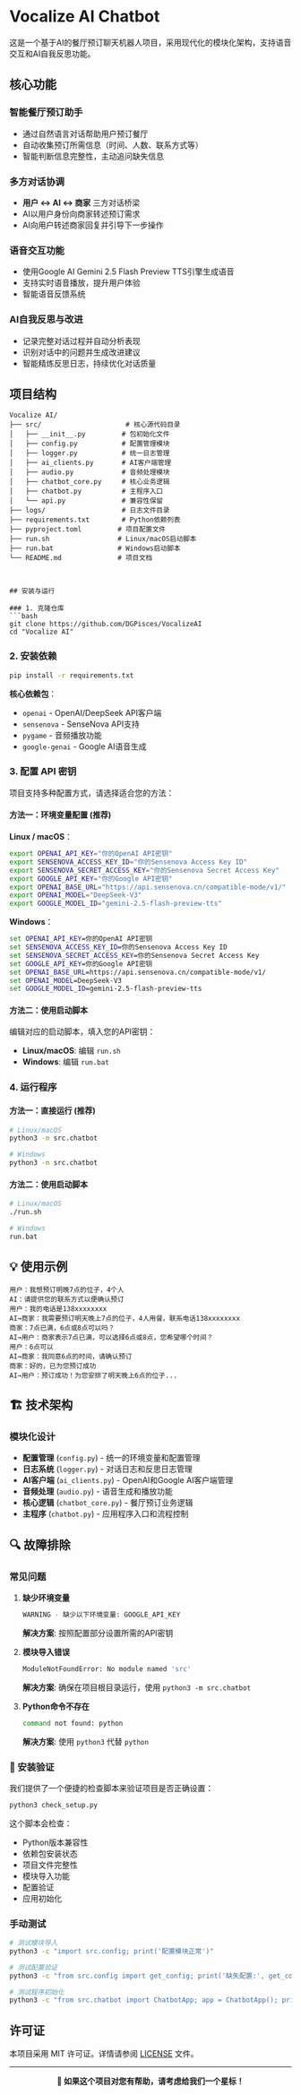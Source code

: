 # Vocalize AI Chatbot

这是一个基于AI的餐厅预订聊天机器人项目，采用现代化的模块化架构，支持语音交互和AI自我反思功能。

## 核心功能

### 智能餐厅预订助手
- 通过自然语言对话帮助用户预订餐厅
- 自动收集预订所需信息（时间、人数、联系方式等）
- 智能判断信息完整性，主动追问缺失信息

### 多方对话协调
- **用户 ↔ AI ↔ 商家** 三方对话桥梁
- AI以用户身份向商家转述预订需求
- AI向用户转述商家回复并引导下一步操作

### 语音交互功能
- 使用Google AI Gemini 2.5 Flash Preview TTS引擎生成语音
- 支持实时语音播放，提升用户体验
- 智能语音反馈系统

### AI自我反思与改进
- 记录完整对话过程并自动分析表现
- 识别对话中的问题并生成改进建议
- 智能精炼反思日志，持续优化对话质量

## 项目结构

```
Vocalize AI/
├── src/                     # 核心源代码目录
│   ├── __init__.py         # 包初始化文件
│   ├── config.py           # 配置管理模块 
│   ├── logger.py           # 统一日志管理 
│   ├── ai_clients.py       # AI客户端管理 
│   ├── audio.py            # 音频处理模块 
│   ├── chatbot_core.py     # 核心业务逻辑 
│   ├── chatbot.py          # 主程序入口 
│   └── api.py              # 兼容性保留 
├── logs/                   # 日志文件目录
├── requirements.txt        # Python依赖列表
├── pyproject.toml         # 项目配置文件 
├── run.sh                 # Linux/macOS启动脚本
├── run.bat                # Windows启动脚本
└── README.md              # 项目文档



## 安装与运行

### 1. 克隆仓库
```bash
git clone https://github.com/DGPisces/VocalizeAI
cd "Vocalize AI"
```

### 2. 安装依赖
```bash
pip install -r requirements.txt
```

**核心依赖包**：
- `openai` - OpenAI/DeepSeek API客户端
- `sensenova` - SenseNova API支持
- `pygame` - 音频播放功能
- `google-genai` - Google AI语音生成

### 3. 配置 API 密钥

项目支持多种配置方式，请选择适合您的方法：

#### 方法一：环境变量配置 (推荐)

**Linux / macOS**：
```bash
export OPENAI_API_KEY="你的OpenAI API密钥"
export SENSENOVA_ACCESS_KEY_ID="你的Sensenova Access Key ID"  
export SENSENOVA_SECRET_ACCESS_KEY="你的Sensenova Secret Access Key"
export GOOGLE_API_KEY="你的Google API密钥"
export OPENAI_BASE_URL="https://api.sensenova.cn/compatible-mode/v1/"
export OPENAI_MODEL="DeepSeek-V3"
export GOOGLE_MODEL_ID="gemini-2.5-flash-preview-tts"
```

**Windows**：
```cmd
set OPENAI_API_KEY=你的OpenAI API密钥
set SENSENOVA_ACCESS_KEY_ID=你的Sensenova Access Key ID
set SENSENOVA_SECRET_ACCESS_KEY=你的Sensenova Secret Access Key  
set GOOGLE_API_KEY=你的Google API密钥
set OPENAI_BASE_URL=https://api.sensenova.cn/compatible-mode/v1/
set OPENAI_MODEL=DeepSeek-V3
set GOOGLE_MODEL_ID=gemini-2.5-flash-preview-tts
```

#### 方法二：使用启动脚本

编辑对应的启动脚本，填入您的API密钥：
- **Linux/macOS**: 编辑 `run.sh`
- **Windows**: 编辑 `run.bat`

### 4. 运行程序

#### 方法一：直接运行 (推荐)
```bash
# Linux/macOS
python3 -m src.chatbot

# Windows  
python3 -m src.chatbot
```

#### 方法二：使用启动脚本
```bash
# Linux/macOS
./run.sh

# Windows
run.bat
```

## 💡 使用示例

```
用户：我想预订明晚7点的位子，4个人
AI：请提供您的联系方式以便确认预订
用户：我的电话是138xxxxxxxx  
AI→商家：我需要预订明天晚上7点的位子，4人用餐，联系电话138xxxxxxxx
商家：7点已满，6点或8点可以吗？
AI→用户：商家表示7点已满，可以选择6点或8点，您希望哪个时间？
用户：6点可以
AI→商家：我同意6点的时间，请确认预订
商家：好的，已为您预订成功  
AI→用户：预订成功！为您安排了明天晚上6点的位子...
```

## 🏗️ 技术架构

### 模块化设计
- **配置管理** (`config.py`) - 统一的环境变量和配置管理
- **日志系统** (`logger.py`) - 对话日志和反思日志管理
- **AI客户端** (`ai_clients.py`) - OpenAI和Google AI客户端管理
- **音频处理** (`audio.py`) - 语音生成和播放功能
- **核心逻辑** (`chatbot_core.py`) - 餐厅预订业务逻辑
- **主程序** (`chatbot.py`) - 应用程序入口和流程控制

## 🔍 故障排除

### 常见问题

1. **缺少环境变量**
   ```bash
   WARNING - 缺少以下环境变量: GOOGLE_API_KEY
   ```
   **解决方案**: 按照配置部分设置所需的API密钥

2. **模块导入错误**
   ```bash
   ModuleNotFoundError: No module named 'src'
   ```
   **解决方案**: 确保在项目根目录运行，使用 `python3 -m src.chatbot`

3. **Python命令不存在**
   ```bash
   command not found: python
   ```
   **解决方案**: 使用 `python3` 代替 `python`

### 🔧 安装验证

我们提供了一个便捷的检查脚本来验证项目是否正确设置：

```bash
python3 check_setup.py
```

这个脚本会检查：
- Python版本兼容性
- 依赖包安装状态
- 项目文件完整性
- 模块导入功能
- 配置验证
- 应用初始化

### 手动测试
```bash
# 测试模块导入
python3 -c "import src.config; print('配置模块正常')"

# 测试配置验证
python3 -c "from src.config import get_config; print('缺失配置:', get_config().get_missing_configs())"

# 测试程序初始化
python3 -c "from src.chatbot import ChatbotApp; app = ChatbotApp(); print('程序初始化成功')"
```

## 许可证

本项目采用 MIT 许可证。详情请参阅 [LICENSE](LICENSE) 文件。

---

<div align="center">

**🌟 如果这个项目对您有帮助，请考虑给我们一个星标！**

</div> 